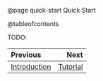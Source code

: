 @page quick-start Quick Start

@tableofcontents

TODO:

<div class="section_buttons">
 
| Previous                        |                      Next |
|:--------------------------------|--------------------------:|
| [Introduction](introduction.md) | [Tutorial](tutorial.html) |
 
</div>
